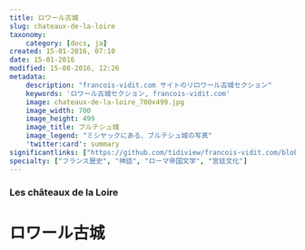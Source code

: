 ```yaml
---
title: ロワール古城
slug: chateaux-de-la-loire
taxonomy:
    category: [docs, ja]
created: 15-01-2016, 07:10
date: 15-01-2016
modified: 15-08-2016, 12:26
metadata:
    description: "francois-vidit.com サイトのリロワール古城セクション"
    keywords: 'ロワール古城セクション, francois-vidit.com'
    image: chateaux-de-la-loire_700x499.jpg
    image_width: 700
    image_height: 499
    image_title: ブルテシュ城
    image_legend: "ミシヤックにある、ブルテシュ城の写真"
    'twitter:card': summary
significantlinks: ["https://github.com/tidiview/francois-vidit.com/blob/develop/user/sites/docs/pages/01.reference/03.chateaux-de-la-loire/chapter.ja.md"]
specialty: ["フランス歴史", "神話", "ローマ帝国文学", "宮廷文化"]
---
```

### Les châteaux de la Loire

# ロワール<wbr>古城
